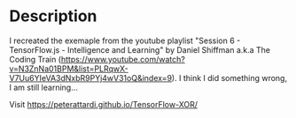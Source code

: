 # Description
I recreated the exemaple from the youtube playlist "Session 6 - TensorFlow.js - Intelligence and Learning" by Daniel Shiffman a.k.a The Coding Train (https://www.youtube.com/watch?v=N3ZnNa01BPM&list=PLRqwX-V7Uu6YIeVA3dNxbR9PYj4wV31oQ&index=9).
I think I did something wrong, I am still learning...

Visit https://peterattardi.github.io/TensorFlow-XOR/
